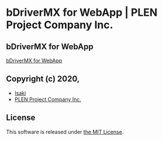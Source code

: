 bDriverMX for WebApp | PLEN Project Company Inc.
===============================================================================

## bDriverMX for WebApp

[bDriverMX for WebApp](https://plenprojectcompany.github.io/ESPRacer-webapp/)

## Copyright (c) 2020,
- [Isaki](https://github.com/IsakiMatsubara)
- [PLEN Project Company Inc.](https://plen.jp)

## License
This software is released under [the MIT License](http://opensource.org/licenses/mit-license.php).
